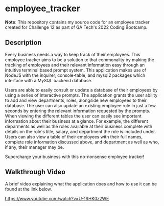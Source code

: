 # employee_tracker #

**Note:** This repository contains my source code for an employee tracker created for Challenge 12 as part of GA Tech's 2022 Coding Bootcamp.

## Description ##

Every business needs a way to keep track of their employees. This employee tracker aims to be a solution to that commonality by making the tracking of employees and their relevant information easy through an intuitive terminal based prompt system. This application makes use of NodeJS with the inquirer, console-table, and mysql2 packages which interface with a MySQL backend database. 

Users are able to easily consult or update a database of their employees by using a series of interactive prompts. The application grants the user ability to add and view departments, roles, alongside
new employees to their database. The user can also update an existing employee role in just a few seconds by entering the relevant information requested by the prompts. When viewing the different tables the user can easily see important information about their business at a glance.  For example, the different deparments as well as the roles available at their business complete with details on the role's title, salary, and department the role is included under. Users can also view a table of their employees with their full names, complete role information discussed above, and department as well as who, if any, their manager may be.

Supercharge your business with this no-nonsense employee tracker!

## Walkthrough Video ##

A brief video explaining what the application does and how to use it can be found at the link below.

https://www.youtube.com/watch?v=U-1RHK0z2WE

